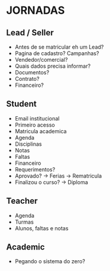 # JORNADAS

## Lead / Seller
- Antes de se matricular eh um Lead?
- Pagina de cadastro? Campanhas?
- Vendedor/comercial?
- Quais dados precisa informar?
- Documentos?
- Contrato?
- Financeiro?


## Student
- Email institucional
- Primeiro acesso
- Matricula academica
- Agenda
- Disciplinas
- Notas
- Faltas
- Financeiro
- Requerimentos?
- Aprovado? -> Ferias -> Rematricula
- Finalizou o curso? -> Diploma


## Teacher
- Agenda
- Turmas
- Alunos, faltas e notas


## Academic
- Pegando o sistema do zero?


